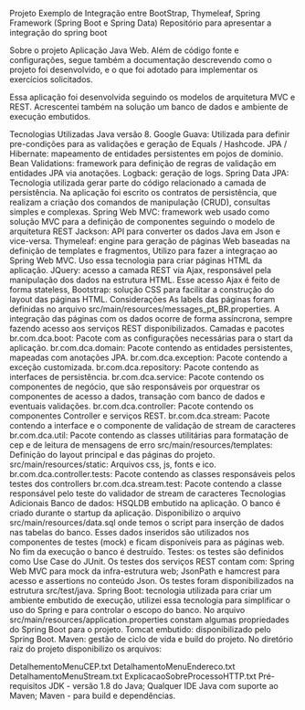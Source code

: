 Projeto Exemplo de Integração entre BootStrap, Thymeleaf, Spring Framework (Spring Boot e Spring Data)
Repositório para apresentar a integração do spring boot

Sobre o projeto
Aplicação Java Web. Além de código fonte e configurações, segue também a documentação descrevendo como o projeto foi desenvolvido, e o que foi adotado para implementar os exercícios solicitados.

Essa aplicação foi desenvolvida seguindo os modelos de arquitetura MVC e REST. Acrescentei também na solução um banco de dados e ambiente de execução embutidos.

Tecnologias Utilizadas
Java versão 8.
Google Guava: Utilizada para definir pre-condições para as validações e geração de Equals / Hashcode.
JPA / Hibernate: mapeamento de entidades persistentes em pojos de domínio.
Bean Validations: framework para definição de regras de validação em entidades JPA via anotações.
Logback: geração de logs.
Spring Data JPA: Tecnologia utilizada gerar parte do código relacionado a camada de persistência. Na aplicação foi escrito os contratos de persistência, que realizam a criação dos comandos de manipulação (CRUD), consultas simples e complexas.
Spring Web MVC: framework web usado como solução MVC para a definição de componentes seguindo o modelo de arquitetura REST
Jackson: API para converter os dados Java em Json e vice-versa.
Thymeleaf: engine para geração de páginas Web baseadas na definição de templates e fragmentos, Utilizo para fazer a integraçao ao Spring Web MVC. Uso essa tecnologia para criar páginas HTML da aplicação.
JQuery: acesso a camada REST via Ajax, responsável pela manipulação dos dados na estrutura HTML. Esse acesso Ajax é feito de forma stateless,
Bootstrap: solução CSS para facilitar a construção do layout das páginas HTML.
Considerações
As labels das páginas foram definidas no arquivo src/main/resources/messages_pt_BR.properties.
A integração das páginas com os dados ocorre de forma assíncrona, sempre fazendo acesso aos serviços REST disponibilizados.
Camadas e pacotes
br.com.dca.boot: Pacote com as configurações necessárias para o start da aplicação.
br.com.dca.domain: Pacote contendo as entidades persistentes, mapeadas com anotações JPA.
br.com.dca.exception: Pacote contendo a exceção customizada.
br.com.dca.repository: Pacote contendo as interfaces de persistência.
br.com.dca.service: Pacote contendo os componentes de negócio, que são responsáveis por orquestrar os componentes de acesso a dados, transação com banco de dados e eventuais validações.
br.com.dca.controller: Pacote contendo os componentes Controller e serviços REST.
br.com.dca.stream: Pacote contendo a interface e o componente de validação de stream de caracteres
br.com.dca.util: Pacote contendo as classes utilitárias para formatação de cep e de leitura de mensagens de erro
src/main/resources/templates: Definição do layout principal e das páginas do projeto.
src/main/resources/static: Arquivos css, js, fonts e ico.
br.com.dca.controller.tests: Pacote contendo as classes responsáveis pelos testes dos controllers
br.com.dca.stream.test: Pacote contendo a classe responsável pelo teste do validador de stream de caracteres
Tecnologias Adicionais
Banco de dados: HSQLDB embutido na aplicação. O banco é criado durante o startup da aplicação. Disponibilizo o arquivo src/main/resources/data.sql onde temos o script para inserção de dados nas tabelas do banco. Esses dados inseridos são utilizados nos componentes de testes (mock) e ficam disponíveis para as páginas web. No fim da execução o banco é destruído.
Testes: os testes são definidos como Use Case do JUnit. Os testes dos serviços REST contam com: Spring Web MVC para mock da infra-estrutura web; JsonPath e hamcrest para acesso e assertions no conteúdo Json. Os testes foram disponibilizados na estrutura src/test/java.
Spring Boot: tecnologia utilizada para criar um ambiente embutido de execução, utilizei essa tecnologia para simplificar o uso do Spring e para controlar o escopo do banco. No arquivo src/main/resources/application.properties constam algumas propriedades do Spring Boot para o projeto.
Tomcat embutido: disponibilizado pelo Spring Boot.
Maven: gestão de ciclo de vida e build do projeto.
No diretório raiz do projeto disponibilizo os arquivos:

DetalhementoMenuCEP.txt
DetalhamentoMenuEndereco.txt
DetalhamentoMenuStream.txt
ExplicacaoSobreProcessoHTTP.txt
Pré-requisitos
JDK - versão 1.8 do Java;
Qualquer IDE Java com suporte ao Maven;
Maven - para build e dependências.
